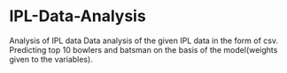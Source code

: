 # IPL-Data-Analysis
Analysis of IPL data
Data analysis of the given IPL data in the form of csv.
Predicting top 10 bowlers and batsman on the basis of the model(weights given to the variables).

